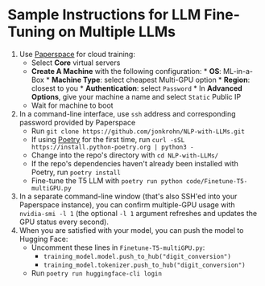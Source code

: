# Sample Instructions for LLM Fine-Tuning on Multiple LLMs

1. Use [Paperspace](https://www.paperspace.com/) for cloud training:
     * Select **Core** virtual servers
     * **Create A Machine** with the following configuration:
           * **OS**: ML-in-a-Box 
           * **Machine Type**: select cheapest Multi-GPU option
           * **Region**: closest to you
           * **Authentication**: select `Password`
           * In **Advanced Options**, give your machine a name and select `Static` Public IP
     * Wait for machine to boot
 2. In a command-line interface, use `ssh` address and corresponding password provided by Paperspace
     * Run `git clone https://github.com/jonkrohn/NLP-with-LLMs.git`
     * If using [Poetry](https://python-poetry.org/) for the first time, run `curl -sSL https://install.python-poetry.org | python3 -`
     * Change into the repo's directory with `cd NLP-with-LLMs/`
     * If the repo's dependencies haven't already been installed with Poetry, run `poetry install`
     * Fine-tune the T5 LLM with `poetry run python code/Finetune-T5-multiGPU.py`
3. In a separate command-line window (that's also SSH'ed into your Paperspace instance), you can confirm multiple-GPU usage with `nvidia-smi -l 1` (the optional `-l 1` argument refreshes and updates the GPU status every second).
4. When you are satisfied with your model, you can push the model to Hugging Face:
     * Uncomment these lines in `Finetune-T5-multiGPU.py`:
          *  `training_model.model.push_to_hub("digit_conversion")`
          *  `training_model.tokenizer.push_to_hub("digit_conversion")`
     * Run `poetry run huggingface-cli login`
